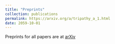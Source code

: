 ```yaml
---
title: "Preprints"
collection: publications
permalink: https://arxiv.org/a/tripathy_a_1.html
date: 2059-10-01
---
```

Preprints for all papers are at [arXiv](https://arxiv.org/a/tripathy_a_1.html)